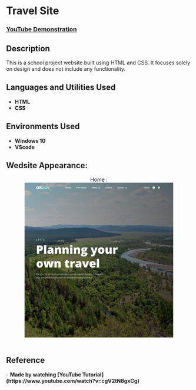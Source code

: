 <h1>Travel Site</h1>

 ### [YouTube Demonstration](https://youtu.be/7eJexJVCqJo)

<h2>Description</h2>
This is a school project website built using HTML and CSS. It focuses solely on design and does not include any functionality.
<br />


<h2>Languages and Utilities Used</h2>

- <b>HTML</b>
- <b>CSS</b>

<h2>Environments Used </h2>

- <b>Windows 10</b>
- <b>VScode</b>

<h2>Wedsite Appearance:</h2>

<p align="center">
Home : <br/>
<img src="/home.png" height="80%" width="80%" alt="Disk Sanitization Steps"/>
<br />
<br />

 <h2>Reference</h2>
 - <b> Made by watching [YouTube Tutorial](https://www.youtube.com/watch?v=cgV2tN8gxCg)<b/>

  
<!--
 ```diff
- text in red
+ text in green
! text in orange
# text in gray
@@ text in purple (and bold)@@
```
--!>
